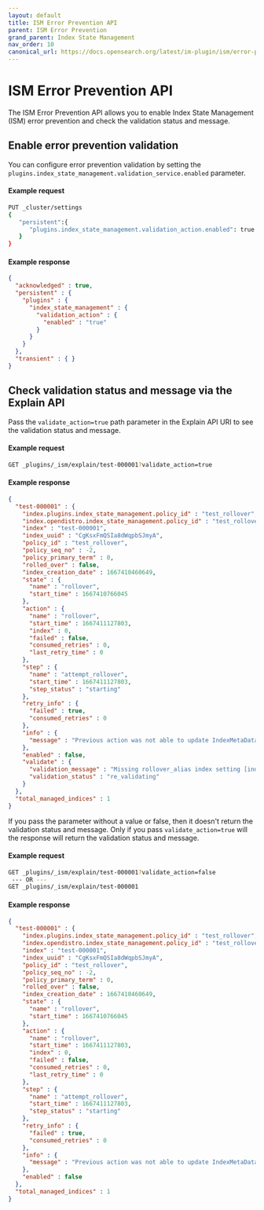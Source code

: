 ```yaml
---
layout: default
title: ISM Error Prevention API
parent: ISM Error Prevention
grand_parent: Index State Management
nav_order: 10
canonical_url: https://docs.opensearch.org/latest/im-plugin/ism/error-prevention/api/
---
```


# ISM Error Prevention API

The ISM Error Prevention API allows you to enable Index State Management (ISM) error prevention and check the validation status and message.

## Enable error prevention validation

You can configure error prevention validation by setting the `plugins.index_state_management.validation_service.enabled` parameter.

#### Example request

```bash
PUT _cluster/settings
{
   "persistent":{
      "plugins.index_state_management.validation_action.enabled": true
   }
}
```

#### Example response

```json
{
  "acknowledged" : true,
  "persistent" : {
    "plugins" : {
      "index_state_management" : {
        "validation_action" : {
          "enabled" : "true"
        }
      }
    }
  },
  "transient" : { }
}
```

## Check validation status and message via the Explain API

Pass the `validate_action=true` path parameter in the Explain API URI to see the validation status and message. 

#### Example request

```bash
GET _plugins/_ism/explain/test-000001?validate_action=true
```

#### Example response

```json
{
  "test-000001" : {
    "index.plugins.index_state_management.policy_id" : "test_rollover",
    "index.opendistro.index_state_management.policy_id" : "test_rollover",
    "index" : "test-000001",
    "index_uuid" : "CgKsxFmQSIa8dWqpbSJmyA",
    "policy_id" : "test_rollover",
    "policy_seq_no" : -2,
    "policy_primary_term" : 0,
    "rolled_over" : false,
    "index_creation_date" : 1667410460649,
    "state" : {
      "name" : "rollover",
      "start_time" : 1667410766045
    },
    "action" : {
      "name" : "rollover",
      "start_time" : 1667411127803,
      "index" : 0,
      "failed" : false,
      "consumed_retries" : 0,
      "last_retry_time" : 0
    },
    "step" : {
      "name" : "attempt_rollover",
      "start_time" : 1667411127803,
      "step_status" : "starting"
    },
    "retry_info" : {
      "failed" : true,
      "consumed_retries" : 0
    },
    "info" : {
      "message" : "Previous action was not able to update IndexMetaData."
    },
    "enabled" : false,
    "validate" : {
      "validation_message" : "Missing rollover_alias index setting [index=test-000001]",
      "validation_status" : "re_validating"
    }
  },
  "total_managed_indices" : 1
}
```

If you pass the parameter without a value or false, then it doesn't return the validation status and message. Only if you pass `validate_action=true` will the response will return the validation status and message.

#### Example request

```bash
GET _plugins/_ism/explain/test-000001?validate_action=false
 --- OR ---
GET _plugins/_ism/explain/test-000001
```

#### Example response

```json
{
  "test-000001" : {
    "index.plugins.index_state_management.policy_id" : "test_rollover",
    "index.opendistro.index_state_management.policy_id" : "test_rollover",
    "index" : "test-000001",
    "index_uuid" : "CgKsxFmQSIa8dWqpbSJmyA",
    "policy_id" : "test_rollover",
    "policy_seq_no" : -2,
    "policy_primary_term" : 0,
    "rolled_over" : false,
    "index_creation_date" : 1667410460649,
    "state" : {
      "name" : "rollover",
      "start_time" : 1667410766045
    },
    "action" : {
      "name" : "rollover",
      "start_time" : 1667411127803,
      "index" : 0,
      "failed" : false,
      "consumed_retries" : 0,
      "last_retry_time" : 0
    },
    "step" : {
      "name" : "attempt_rollover",
      "start_time" : 1667411127803,
      "step_status" : "starting"
    },
    "retry_info" : {
      "failed" : true,
      "consumed_retries" : 0
    },
    "info" : {
      "message" : "Previous action was not able to update IndexMetaData."
    },
    "enabled" : false
  },
  "total_managed_indices" : 1
}
```
